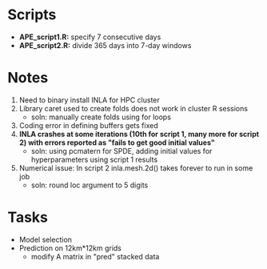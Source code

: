 # Scripts
- **APE_script1.R:** specify 7 consecutive days
- **APE_script2.R:** divide 365 days into 7-day windows

# Notes
1. Need to binary install INLA for HPC cluster
2. Library caret used to create folds does not work in cluster R sessions
   - soln: manually create folds using for loops
3. Coding error in defining buffers gets fixed
4. **INLA crashes at some iterations (10th for script 1, many more for script 2) with errors reported as "fails to get good initial values"**
   - soln: using pcmatern for SPDE, adding initial values for hyperparameters using script 1 results
5. Numerical issue: In script 2 inla.mesh.2d() takes forever to run in some job
   - soln: round loc argument to 5 digits

# Tasks
- Model selection
- Prediction on 12km*12km grids
     - modify A matrix in "pred" stacked data
